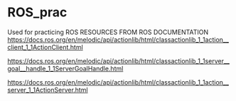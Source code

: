 # ROS_prac
Used for practicing ROS
RESOURCES FROM ROS DOCUMENTATION
https://docs.ros.org/en/melodic/api/actionlib/html/classactionlib_1_1action__client_1_1ActionClient.html

https://docs.ros.org/en/melodic/api/actionlib/html/classactionlib_1_1server__goal__handle_1_1ServerGoalHandle.html

https://docs.ros.org/en/melodic/api/actionlib/html/classactionlib_1_1action__server_1_1ActionServer.html
